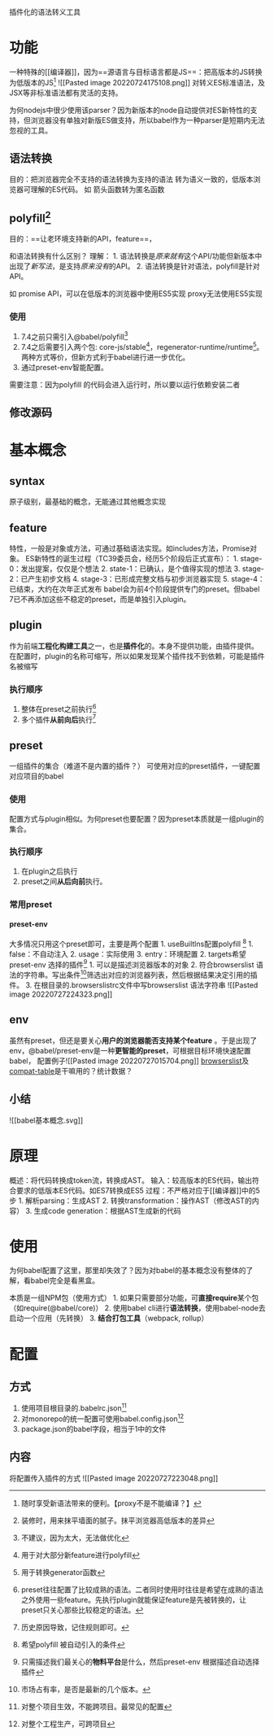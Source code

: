 插件化的语法转义工具

# 功能
一种特殊的[[编译器]]，因为==源语言与目标语言都是JS==：把高版本的JS转换为低版本的JS[^1]
![[Pasted image 20220724175108.png]]
对转义ES标准语法，及JSX等非标准语法都有灵活的支持。

为何nodejs中很少使用该parser？因为新版本的node自动提供对ES新特性的支持，但浏览器没有单独对新版ES做支持，所以babel作为一种parser是短期内无法忽视的工具。
## 语法转换
目的：把浏览器完全不支持的语法转换为支持的语法
转为语义一致的，低版本浏览器可理解的ES代码。
如
	箭头函数转为匿名函数
## polyfill[^2]
目的：==让老环境支持新的API，feature==，

和语法转换有什么区别？
理解：
	1. 语法转换是*原来就有*这个API/功能但新版本中出现了*新写法*，是支持*原来没有*的API。
	2. 语法转换是针对语法，polyfill是针对API。

如
	promise API，可以在低版本的浏览器中使用ES5实现
	proxy无法使用ES5实现
### 使用
1. 7.4之前只需引入@babel/polyfill[^10]
2. 7.4之后需要引入两个包: core-js/stable[^11]，regenerator-runtime/runtime[^12]。两种方式等价，但新方式利于babel进行进一步优化。
3. 通过preset-env智能配置。

需要注意：因为polyfill 的代码会进入运行时，所以要以运行依赖安装二者

## 修改源码
# 基本概念
## syntax
原子级别，最基础的概念，无能通过其他概念实现
## feature
特性，一般是对象或方法，可通过基础语法实现。如includes方法，Promise对象。
ES新特性的诞生过程（TC39委员会，经历5个阶段后正式宣布）：
	1. stage-0：发出提案，仅仅是个想法
	2. state-1：已确认，是个值得实现的想法
	3. stage-2：已产生初步文档
	4. stage-3：已形成完整文档与初步浏览器实现
	5. stage-4：已结束，大约在次年正式发布
babel会为前4个阶段提供专门的preset。但babel 7已不再添加这些不稳定的preset，而是单独引入plugin。
## plugin
作为前端**工程化构建工具**之一，也是**插件化**的。本身不提供功能，由插件提供。
在配置时，plugin的名称可缩写，所以如果发现某个插件找不到依赖，可能是插件名被缩写

### 执行顺序
1. 整体在preset之前执行[^5]
2. 多个插件**从前向后**执行[^6]
## preset
一组插件的集合（难道不是内置的插件？）
可使用对应的preset插件，一键配置对应项目的babel
### 使用
配置方式与plugin相似。为何preset也要配置？因为preset本质就是一组plugin的集合。
### 执行顺序
1. 在plugin之后执行
2. preset之间**从后向前**执行。
### 常用preset
#### preset-env 
大多情况只用这个preset即可，主要是两个配置
	1. useBuiltlns配置polyfill [^9]
		1. false：不自动注入
		2. usage：实际使用
		3. entry：环境配置
	2. targets希望preset-env 选择的插件[^7]
		1. 可以是描述浏览器版本的对象
		2. 符合browserslist 语法的字符串。写出条件[^8]筛选出对应的浏览器列表，然后根据结果决定引用的插件。
		3. 在根目录的.browserslistrc文件中写browserslist 语法字符串
![[Pasted image 20220727224323.png]]
## env
虽然有preset，但还是要关心**用户的浏览器能否支持某个feature** 。于是出现了env，@babel/preset-env是一种**更智能的preset**，可根据目标环境快速配置babel，
配置例子![[Pasted image 20220727015704.png]]
[browserslist](https://github.com/browserslist/browserslist)及[compat-table](https://github.com/kangax/compat-table)是干嘛用的？统计数据？
## 小结
![[babel基本概念.svg]]
# 原理
概述：将代码转换成token流，转换成AST。
输入：较高版本的ES代码，输出符合要求的低版本ES代码。如ES7转换成ES5
过程：不严格对应于[[编译器]]中的5步
	1. 解析parsing：生成AST
	2. 转换transformation：操作AST（修改AST的内容）
	3. 生成code generation：根据AST生成新的代码

# 使用
为何babel配置了这里，那里却失效了？因为对babel的基本概念没有整体的了解，看babel完全是看黑盒。

本质是一组NPM包（使用方式）
	1. 如果只需要部分功能，可**直接require**某个包（如require(@babel/core)）
	2. 使用babel cli进行**语法转换**，使用babel-node去启动一个应用（先转换）
	3. **结合打包工具**（webpack, rollup）
# 配置
## 方式
1. 使用项目根目录的.babelrc.json[^3]
2. 对monorepo的统一配置可使用babel.config.json[^4]
3. package.json的babel字段，相当于1中的文件
## 内容
将配置传入插件的方式
![[Pasted image 20220727223048.png]]

[^1]: 随时享受新语法带来的便利。【proxy不是不能编译？】
[^2]: 装修时，用来抹平墙面的腻子。抹平浏览器高低版本的差异
[^3]: 对整个项目生效，不能跨项目。最常见的配置
[^4]: 对整个工程生产，可跨项目
[^5]: preset往往配置了比较成熟的语法。二者同时使用时往往是希望在成熟的语法之外使用一些feature。先执行plugin就能保证feature是先被转换的，让preset只关心那些比较稳定的语法。
[^6]: 历史原因导致，记住规则即可。
[^7]: 只需描述我们最关心的**物料平台**是什么，然后preset-env 根据描述自动选择插件
[^8]: 市场占有率，是否是最新的几个版本。
[^9]: 希望polyfill 被自动引入的条件
[^10]: 不建议，因为太大，无法做优化
[^11]: 用于对大部分新feature进行polyfill
[^12]: 用于转换generator函数